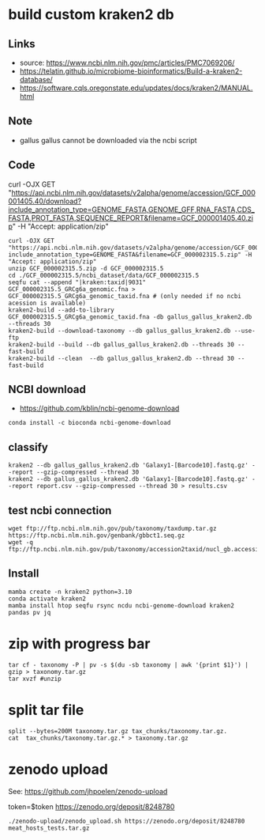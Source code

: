 # build custom kraken2 db

## Links

* source: https://www.ncbi.nlm.nih.gov/pmc/articles/PMC7069206/
* https://telatin.github.io/microbiome-bioinformatics/Build-a-kraken2-database/
* https://software.cqls.oregonstate.edu/updates/docs/kraken2/MANUAL.html

## Note

* gallus gallus cannot be downloaded via the ncbi script

## Code

curl -OJX GET "https://api.ncbi.nlm.nih.gov/datasets/v2alpha/genome/accession/GCF_000001405.40/download?include_annotation_type=GENOME_FASTA,GENOME_GFF,RNA_FASTA,CDS_FASTA,PROT_FASTA,SEQUENCE_REPORT&filename=GCF_000001405.40.zip" -H "Accept: application/zip"

```
curl -OJX GET "https://api.ncbi.nlm.nih.gov/datasets/v2alpha/genome/accession/GCF_000002315.5/download?include_annotation_type=GENOME_FASTA&filename=GCF_000002315.5.zip" -H "Accept: application/zip"
unzip GCF_000002315.5.zip -d GCF_000002315.5
cd ./GCF_000002315.5/ncbi_dataset/data/GCF_000002315.5
seqfu cat --append "|kraken:taxid|9031" GCF_000002315.5_GRCg6a_genomic.fna > GCF_000002315.5_GRCg6a_genomic_taxid.fna # (only needed if no ncbi acession is available)
kraken2-build --add-to-library GCF_000002315.5_GRCg6a_genomic_taxid.fna -db gallus_gallus_kraken2.db --threads 30
kraken2-build --download-taxonomy --db gallus_gallus_kraken2.db --use-ftp
kraken2-build --build --db gallus_gallus_kraken2.db --threads 30 --fast-build
kraken2-build --clean  --db gallus_gallus_kraken2.db --thread 30 --fast-build
```

## NCBI download

* https://github.com/kblin/ncbi-genome-download

```
conda install -c bioconda ncbi-genome-download
```


## classify

```
kraken2 --db gallus_gallus_kraken2.db 'Galaxy1-[Barcode10].fastq.gz' --report --gzip-compressed --thread 30
kraken2 --db gallus_gallus_kraken2.db 'Galaxy1-[Barcode10].fastq.gz' --report report.csv --gzip-compressed --thread 30 > results.csv
```

## test ncbi connection

```
wget ftp://ftp.ncbi.nlm.nih.gov/pub/taxonomy/taxdump.tar.gz
https://ftp.ncbi.nlm.nih.gov/genbank/gbbct1.seq.gz
wget -q ftp://ftp.ncbi.nlm.nih.gov/pub/taxonomy/accession2taxid/nucl_gb.accession2taxid.gz
```

## Install

```
mamba create -n kraken2 python=3.10
conda activate kraken2
mamba install htop seqfu rsync ncdu ncbi-genome-download kraken2 pandas pv jq
```

# zip with progress bar

```
tar cf - taxonomy -P | pv -s $(du -sb taxonomy | awk '{print $1}') | gzip > taxonomy.tar.gz
tar xvzf #unzip
```

# split tar file

```
split --bytes=200M taxonomy.tar.gz tax_chunks/taxonomy.tar.gz.
cat  tax_chunks/taxonomy.tar.gz.* > taxonomy.tar.gz
```

# zenodo upload

See: https://github.com/jhpoelen/zenodo-upload

token=$token
https://zenodo.org/deposit/8248780

```
./zenodo-upload/zenodo_upload.sh https://zenodo.org/deposit/8248780 meat_hosts_tests.tar.gz 
```